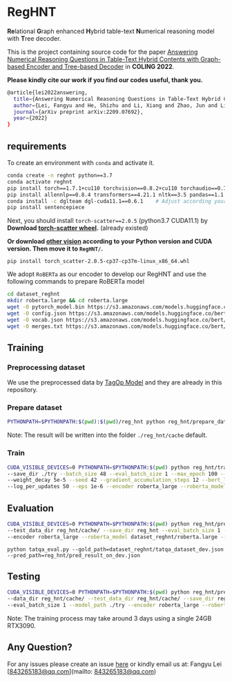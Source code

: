# RegHNT

**Re**lational **G**raph enhanced **H**ybrid table-text **N**umerical reasoning model with **T**ree decoder.

This is the project containing source code for the paper [Answering Numerical Reasoning Questions in Table-Text Hybrid Contents with Graph-based Encoder and Tree-based Decoder](https://arxiv.org/abs/2209.07692) in __COLING 2022__. 

__Please kindly cite our work if you find our codes useful, thank you.__
```bash
@article{lei2022answering,
  title={Answering Numerical Reasoning Questions in Table-Text Hybrid Contents with Graph-based Encoder and Tree-based Decoder},
  author={Lei, Fangyu and He, Shizhu and Li, Xiang and Zhao, Jun and Liu, Kang},
  journal={arXiv preprint arXiv:2209.07692},
  year={2022}
}
```



## requirements

To create an environment with `conda` and activate it.

```bash
conda create -n reghnt python==3.7
conda activate reghnt
pip install torch==1.7.1+cu110 torchvision==0.8.2+cu110 torchaudio==0.7.2 -f https://download.pytorch.org/whl/torch_stable.html     # Adjust according to your CUDA version
pip install allennlp==0.8.4 transformers==4.21.1 nltk==3.5 pandas==1.1.5 numpy==1.21.6
conda install -c dglteam dgl-cuda11.1==0.6.1    # Adjust according your CUDA version
pip install sentencepiece
```
Next, you should install `torch-scatter==2.0.5` (python3.7 CUDA11.1) by
__Download [torch-scatter wheel](https://data.pyg.org/whl/torch-1.7.0%2Bcu110/torch_scatter-2.0.5-cp37-cp37m-win_amd64.whl).__ (already existed)

__Or download [other vision](https://pytorch-geometric.com/whl/) according to your Python version and CUDA version. Then move it to `RegHNT/`.__
```
pip install torch_scatter-2.0.5-cp37-cp37m-linux_x86_64.whl
```

We adopt `RoBERTa` as our encoder to develop our RegHNT and use the following commands to prepare RoBERTa model
```bash
cd dataset_reghnt
mkdir roberta.large && cd roberta.large
wget -O pytorch_model.bin https://s3.amazonaws.com/models.huggingface.co/bert/roberta-large-pytorch_model.bin
wget -O config.json https://s3.amazonaws.com/models.huggingface.co/bert/roberta-large-config.json
wget -O vocab.json https://s3.amazonaws.com/models.huggingface.co/bert/roberta-large-vocab.json
wget -O merges.txt https://s3.amazonaws.com/models.huggingface.co/bert/roberta-large-merges.txt
```

## Training

### Preprocessing dataset
We use the preprocessed data by [TagOp Model](https://github.com/NExTplusplus/tat-qa) and they are already in this repository.

### Prepare dataset

```bash
PYTHONPATH=$PYTHONPATH:$(pwd):$(pwd)/reg_hnt python reg_hnt/prepare_dataset.py --mode [train/dev/test]
```

Note: The result will be written into the folder `./reg_hnt/cache` default.

### Train
```bash
CUDA_VISIBLE_DEVICES=0 PYTHONPATH=$PYTHONPATH:$(pwd) python reg_hnt/trainer.py --data_dir reg_hnt/cache/ \
--save_dir ./try --batch_size 48 --eval_batch_size 1 --max_epoch 100 --warmup 0.06 --optimizer adam --learning_rate 1e-4 \
--weight_decay 5e-5 --seed 42 --gradient_accumulation_steps 12 --bert_learning_rate 1e-5 --bert_weight_decay 0.01 \
--log_per_updates 50 --eps 1e-6 --encoder roberta_large --roberta_model dataset_reghnt/roberta.large
```

## Evaluation
```bash
CUDA_VISIBLE_DEVICES=0 PYTHONPATH=$PYTHONPATH:$(pwd) python reg_hnt/predictor.py --data_dir reg_hnt/cache/ \
--test_data_dir reg_hnt/cache/ --save_dir reg_hnt --eval_batch_size 1 --model_path ./try \
--encoder roberta_large --roberta_model dataset_reghnt/roberta.large --mode dev
```
```
python tatqa_eval.py --gold_path=dataset_reghnt/tatqa_dataset_dev.json --pred_path=reg_hnt/pred_result_on_dev.json
```

## Testing
```bash
CUDA_VISIBLE_DEVICES=0 PYTHONPATH=$PYTHONPATH:$(pwd) python reg_hnt/predictor.py \
--data_dir reg_hnt/cache/ --test_data_dir reg_hnt/cache/ --save_dir reg_hnt \
--eval_batch_size 1 --model_path ./try --encoder roberta_large --roberta_model dataset_reghnt/roberta.large --mode test
```

Note: The training process may take around 3 days using a single 24GB RTX3090.


## Any Question?

For any issues please create an issue [here](https://github.com/lfy79001/RegHNT/issues) or kindly email us at:
Fangyu Lei [843265183@qq.com](mailto: 843265183@qq.com)
